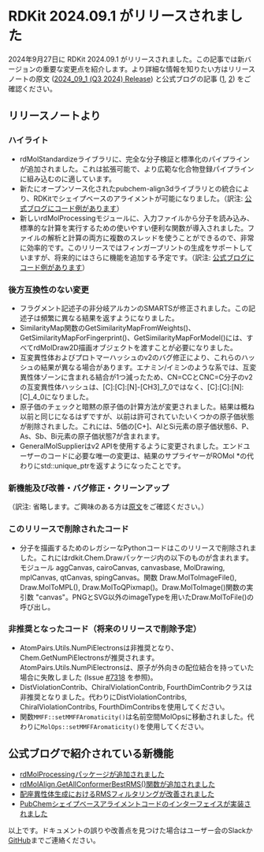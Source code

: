 # RDKit 2024.09.1 がリリースされました
2024年9月27日に RDKit 2024.09.1 がリリースされました。この記事では新バージョンの重要な変更点を紹介します。より詳細な情報を知りたい方はリリースノートの原文 ([2024_09_1 (Q3 2024) Release](https://github.com/rdkit/rdkit/releases/tag/Release_2024_09_1)) と公式ブログの記事 ([1](https://greglandrum.github.io/rdkit-blog/posts/2024-09-29-whats-new-2024-09-1.html), [2](https://greglandrum.github.io/rdkit-blog/posts/2024-10-10-whats-new-2024-09-2.html)) をご確認ください。

## リリースノートより
### ハイライト
- rdMolStandardizeライブラリに、完全な分子検証と標準化のパイプラインが追加されました。これは拡張可能で、より広範な化合物登録パイプラインに組み込むのに適しています。
- 新たにオープンソース化されたpubchem-align3dライブラリとの統合により、RDKitでシェイプベースのアライメントが可能になりました。（訳注: [公式ブログにコード例があります](https://greglandrum.github.io/rdkit-blog/posts/2024-10-10-whats-new-2024-09-2.html#interface-fo-the-pubchem-shape-based-alignment-code)）
- 新しいrdMolProcessingモジュールに、入力ファイルから分子を読み込み、標準的な計算を実行するための使いやすい便利な関数が導入されました。ファイルの解析と計算の両方に複数のスレッドを使うことができるので、非常に効率的です。このリリースではフィンガープリントの生成をサポートしていますが、将来的にはさらに機能を追加する予定です。（訳注: [公式ブログにコード例があります](https://greglandrum.github.io/rdkit-blog/posts/2024-09-29-whats-new-2024-09-1.html#rdmolprocessing)）

### 後方互換性のない変更
- フラグメント記述子の非分岐アルカンのSMARTSが修正されました。この記述子は頻繁に異なる結果を返すようになりました。
- SimilarityMap関数のGetSimilarityMapFromWeights()、GetSimilarityMapForFingerprint()、GetSimilarityMapForModel()には、すべてrdMolDraw2D描画オブジェクトを渡すことが必要になりました。
- 互変異性体およびプロトマーハッシュのv2のバグ修正により、これらのハッシュの結果が異なる場合があります。エナミン/イミンのような系では、互変異性体ゾーンに含まれる結合が1つ減ったため、CN=CCとCNC=C分子のv2の互変異性体ハッシュは、[C]:[C]:[N]-[CH3]_7_0ではなく、[C]:[C]:[N]:[C]_4_0になりました。
- 原子価のチェックと暗黙の原子価の計算方法が変更されました。結果は概ね以前と同じになるはずですが、以前は許可されていたいくつかの原子価状態が削除されました。これには、5価の[C+]、AlとSi元素の原子価状態6、P、As、Sb、Bi元素の原子価状態7が含まれます。
- GeneralMolSupplierはv2 APIを使用するように変更されました。エンドユーザーのコードに必要な唯一の変更は、結果のサプライヤーがROMol *の代わりにstd::unique_ptrを返すようになったことです。

### 新機能及び改善・バグ修正・クリーンアップ
（訳注: 省略します。ご興味のある方は[原文](https://github.com/rdkit/rdkit/releases/tag/Release_2024_09_1)をご確認ください。）

### このリリースで削除されたコード
- 分子を描画するためのレガシーなPythonコードはこのリリースで削除されました。これにはrdkit.Chem.Drawパッケージ内の以下のものが含まれます。モジュール aggCanvas, cairoCanvas, canvasbase, MolDrawing, mplCanvas, qtCanvas, spingCanvas。関数 Draw.MolToImageFile(), Draw.MolToMPL(), Draw.MolToQPixmap()。Draw.MolToImage()関数の実引数 "canvas"。PNGとSVG以外のimageTypeを用いたDraw.MolToFile()の呼び出し。

### 非推奨となったコード（将来のリリースで削除予定）
- AtomPairs.Utils.NumPiElectronsは非推奨となり、Chem.GetNumPiElectronsが推奨されます。AtomPairs.Utils.NumPiElectronsは、原子が外向きの配位結合を持っていた場合に失敗しました (Issue [#7318](https://github.com/rdkit/rdkit/issues/7318) を参照)。
- DistViolationContrib、ChiralViolationContrib, FourthDimContribクラスは非推奨となりました。代わりにDistViolationContribs, ChiralViolationContribs, FourthDimContribsを使用してください。
- 関数`MMFF::setMMFFAromaticity()`は名前空間MolOpsに移動されました。代わりに`MolOps::setMMFFAromaticity()`を使用してください。

## 公式ブログで紹介されている新機能
- [rdMolProcessingパッケージが追加されました](https://greglandrum.github.io/rdkit-blog/posts/2024-09-29-whats-new-2024-09-1.html#rdmolprocessing)
- [rdMolAlign.GetAllConformerBestRMS()関数が追加されました](https://greglandrum.github.io/rdkit-blog/posts/2024-09-29-whats-new-2024-09-1.html#rdmolalign.getallconformerbestrms)
- [配座異性体生成におけるRMSフィルタリングが改善されました](https://greglandrum.github.io/rdkit-blog/posts/2024-10-10-whats-new-2024-09-2.html#improvements-to-rms-filtering-in-conformer-generation)
- [PubChemシェイプベースアライメントコードのインターフェイスが実装されました](https://greglandrum.github.io/rdkit-blog/posts/2024-10-10-whats-new-2024-09-2.html#interface-fo-the-pubchem-shape-based-alignment-code)

以上です。ドキュメントの誤りや改善点を見つけた場合はユーザー会のSlackか[GitHub](https://github.com/rdkit-users-jp/rdkit-users-jp.github.io)までご連絡ください。
